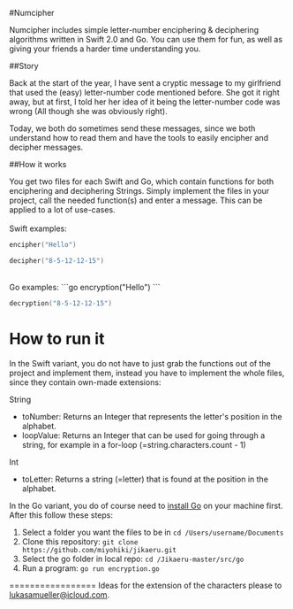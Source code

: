 #Numcipher

Numcipher includes simple letter-number enciphering & deciphering algorithms written in Swift 2.0 and Go. You can use them for fun, as well as giving your friends a harder time understanding you.  

##Story

Back at the start of the year, I have sent a cryptic message to my girlfriend that used the (easy) letter-number code mentioned before. She got it right away, but at first, I told her her idea of it being the letter-number code was wrong (All though she was obviously right).

Today, we both do sometimes send these messages, since we both understand how to read them and have the tools to easily encipher and decipher messages.

##How it works

You get two files for each Swift and Go, which contain functions for both enciphering and deciphering Strings. Simply implement the files in your project, call the needed function(s) and enter a message. This can be applied to a lot of use-cases.
<br><br>
Swift examples:

```swift
encipher("Hello")
```

```swift
decipher("8-5-12-12-15")
```
<br>
Go examples:
```go
encryption("Hello")
```

```go
decryption("8-5-12-12-15")
```


How to run it
=================

In the Swift variant, you do not have to just grab the functions out of the project and implement them, instead you have to implement the whole files, since they contain own-made extensions:

String
<br><ul>
<li>toNumber: Returns an Integer that represents the letter's position in the alphabet.</li>
<li>loopValue: Returns an Integer that can be used for going through a string, for example in a for-loop (=string.characters.count - 1)</li></ul>

Int
<br><ul>
<li>toLetter: Returns a string (=letter) that is found at the position in the alphabet.</li></ul>


In the Go variant, you do of course need to [install Go](https://golang.org/dl/) on your machine first. After this follow these steps:

1. Select a folder you want the files to be in `cd /Users/username/Documents`
2. Clone this repository: `git clone https://github.com/miyohiki/jikaeru.git`
3. Select the go folder in local repo: `cd /Jikaeru-master/src/go`
4. Run a program: `go run encryption.go`


=================
Ideas for the extension of the characters please to lukasamueller@icloud.com.

